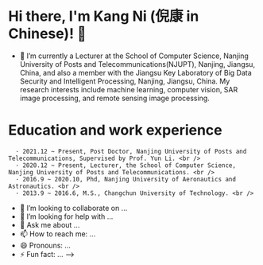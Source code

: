 # Hi there, I'm Kang Ni (倪康 in Chinese)!  👋


- 🔭 I’m currently a Lecturer at the School of Computer Science, Nanjing University of Posts and Telecommunications(NJUPT), Nanjing, Jiangsu, China, and also a member with the Jiangsu Key Laboratory of Big Data Security and Intelligent Processing, Nanjing, Jiangsu, China. My research interests include machine learning, computer vision, SAR image processing, and remote sensing image processing.




# **Education and work experience <br />**
      · 2021.12 ~ Present, Post Doctor, Nanjing University of Posts and Telecommunications, Supervised by Prof. Yun Li. <br />
      · 2020.12 ~ Present, Lecturer, the School of Computer Science, Nanjing University of Posts and Telecommunications. <br />
      · 2016.9 ~ 2020.10, Phd, Nanjing University of Aeronautics and Astronautics. <br />
      · 2013.9 ~ 2016.6, M.S., Changchun University of Technology. <br />



- 👯 I’m looking to collaborate on ...
- 🤔 I’m looking for help with ...
- 💬 Ask me about ...
- 📫 How to reach me: ...
- 😄 Pronouns: ...
- ⚡ Fun fact: ...
-->
